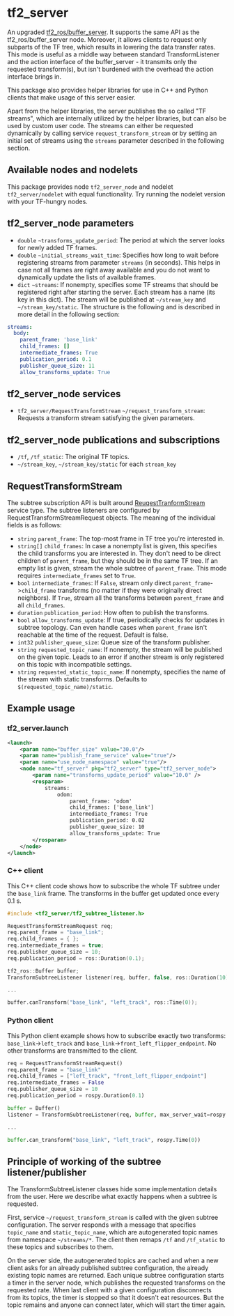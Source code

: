 # tf2_server

An upgraded [tf2_ros/buffer_server](https://github.com/ros/geometry2/blob/melodic-devel/tf2_ros/src/buffer_server.cpp).
It supports the same API as the tf2_ros/buffer_server node. Moreover, it allows clients
to request only subparts of the TF tree, which results in lowering the data transfer rates.
This mode is useful as a middle way between standard TransformListener and the 
action interface of the buffer_server - it transmits only the requested transform(s),
but isn't burdened with the overhead the action interface brings in.

This package also provides helper libraries for use in C++ and Python clients
that make usage of this server easier.

Apart from the helper libraries, the server publishes the so called "TF streams",
which are internally utilized by the helper libraries, but can also be used by
custom user code. The streams can either be requested dynamically by calling service
`request_transform_stream` or by setting an initial set of streams using the `streams`
parameter described in the following section.

## Available nodes and nodelets

This package provides node `tf2_server_node` and nodelet `tf2_server/nodelet` with
equal functionality. Try running the nodelet version with your TF-hungry nodes.

## tf2_server_node parameters

 - `double` `~transforms_update_period`: The period at which the server looks for
   newly added TF frames.
 - `double` `~initial_streams_wait_time`: Specifies how long to wait before 
   registering streams from parameter `streams` (in seconds). This helps in case
   not all frames are right away available and you do not want to dynamically update
   the lists of available frames.
 - `dict` `~streams`: If nonempty, specifies some TF streams that should be registered
   right after starting the server. Each stream has a name (its key in this dict).
   The stream will be published at `~/stream_key` and 
   `~/stream_key/static`. The structure is the following and is described
   in more detail in the following section:

```YAML
streams:
  body:
    parent_frame: 'base_link'
    child_frames: []
    intermediate_frames: True
    publication_period: 0.1
    publisher_queue_size: 11
    allow_transforms_update: True
```

## tf2_server_node services

 - `tf2_server/RequestTransformStream` `~/request_transform_stream`: Requests a transform
   stream satisfying the given parameters.
   
## tf2_server_node publications and subscriptions

 - `/tf`, `/tf_static`: The original TF topics.
 - `~/stream_key`, `~/stream_key/static` for each `stream_key`

## RequestTransformStream

The subtree subscription API is built around [ReuqestTranformStream](srv/RequestTransformStream.srv)
service type. The subtree listeners are configured by RequestTransformStreamRequest
objects. The meaning of the individual fields is as follows:

 - `string` `parent_frame`: The top-most frame in TF tree you're interested in.
 - `string[]` `child_frames`: In case a nonempty list is given, this specifies the
  child transforms you are interested in. They don't need to be direct children
  of `parent_frame`, but they should be in the same TF tree. If an empty list is
  given, stream the whole subtree of `parent_frame`. This mode requires 
  `intermediate_frames` set to `True`.
 - `bool` `intermediate_frames`: If `False`, stream only direct
 `parent_frame`->`child_frame` transforms (no matter if they were originally
 direct neighbors). If `True`, stream all the transforms between `parent_frame`
 and all `child_frames`.
 - `duration` `publication_period`: How often to publish the transforms.
 - `bool` `allow_transforms_update`: If true, periodically checks for updates in
   subtree topology. Can even handle cases when `parent_frame` isn't reachable
   at the time of the request. Default is false.
 - `int32` `publisher_queue_size`: Queue size of the transform publisher.
 - `string` `requested_topic_name`: If nonempty, the stream will be published on
   the given topic. Leads to an error if another stream is only registered on
   this topic with incompatible settings.
 - `string` `requested_static_topic_name`: If nonempty, specifies the name of
   the stream with static transforms. Defaults to `$(requested_topic_name)/static`.
 
## Example usage

### tf2_server.launch

```XML
<launch>
    <param name="buffer_size" value="30.0"/>
    <param name="publish_frame_service" value="true"/>
    <param name="use_node_namespace" value="true"/>
    <node name="tf_server" pkg="tf2_server" type="tf2_server_node">
        <param name="transforms_update_period" value="10.0" />
        <rosparam>
            streams:
                odom:
                    parent_frame: 'odom'
                    child_frames: ['base_link']
                    intermediate_frames: True
                    publication_period: 0.02
                    publisher_queue_size: 10
                    allow_transforms_update: True
        </rosparam>
    </node>
</launch>
```
    
### C++ client

This C++ client code shows how to subscribe the whole TF subtree under the
`base_link` frame. The transforms in the buffer get updated once every 0.1 s.

```C++
#include <tf2_server/tf2_subtree_listener.h>

RequestTransformStreamRequest req;
req.parent_frame = "base_link";
req.child_frames = { };
req.intermediate_frames = true;
req.publisher_queue_size = 10;
req.publication_period = ros::Duration(0.1);

tf2_ros::Buffer buffer;
TransformSubtreeListener listener(req, buffer, false, ros::Duration(10));

...

buffer.canTransform("base_link", "left_track", ros::Time(0));
```
    
### Python client

This Python client example shows how to subscribe exactly two transforms:
`base_link`->`left_track` and `base_link`->`front_left_flipper_endpoint`.
No other transforms are transmitted to the client.

```Python
req = RequestTransformStreamRequest()
req.parent_frame = "base_link"
req.child_frames = ["left_track", "front_left_flipper_endpoint"]
req.intermediate_frames = False
req.publisher_queue_size = 10
req.publication_period = rospy.Duration(0.1)

buffer = Buffer()
listener = TransformSubtreeListener(req, buffer, max_server_wait=rospy.Duration(10))

...

buffer.can_transform("base_link", "left_track", rospy.Time(0))
```
    
## Principle of working of the subtree listener/publisher

The TransformSubtreeListener classes hide some implementation details from the
user. Here we describe what exactly happens when a subtree is requested.

First, service `~/request_transform_stream` is called with the given
subtree configuration. The server responds with a message that specifies
`topic_name` and `static_topic_name`, which are autogenerated topic names from
namespace `~/streams/*`. The client then remaps `/tf` and `/tf_static`
to these topics and subscribes to them.

On the server side, the autogenerated topics are cached and when a new client
asks for an already published subtree configuration, the already existing topic
names are returned. Each unique subtree configuration starts a timer in the
server node, which publishes the requested transforms on the requested rate.
When last client with a given configuration disconnects from its topics, the
timer is stopped so that it doesn't eat resources. But the topic remains and
anyone can connect later, which will start the timer again.  
